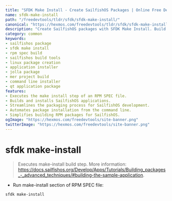 ```yaml
---
title: "SFDK Make Install - Create SailfishOS Packages | Online Free DevTools by Hexmos"
name: sfdk-make-install
path: "/freedevtools/tldr/sfdk/sfdk-make-install/"
canonical: "https://hexmos.com/freedevtools/tldr/sfdk/sfdk-make-install/"
description: "Create SailfishOS packages with SFDK Make Install. Build and install your Sailfish OS applications from RPM SPEC files. Free online tool, no registration required."
category: common
keywords:
- sailfishos package
- sfdk make install
- rpm spec build
- sailfishos build tools
- linux package creation
- application installer
- jolla package
- mer project build
- command line installer
- qt application package
features:
- Executes the make install step of an RPM SPEC file.
- Builds and installs SailfishOS applications.
- Streamlines the packaging process for SailfishOS development.
- Automates package installation from the command line.
- Simplifies building RPM packages for SailfishOS.
ogImage: "https://hexmos.com/freedevtools/site-banner.png"
twitterImage: "https://hexmos.com/freedevtools/site-banner.png"
---
```


# sfdk make-install

> Executes make-install build step.
> More information: <https://docs.sailfishos.org/Develop/Apps/Tutorials/Building_packages_-_advanced_techniques/#building-the-sample-application>.

- Run make-install section of RPM SPEC file:

`sfdk make-install`
